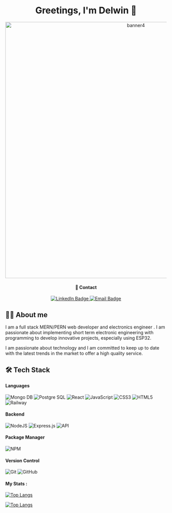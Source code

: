 <h1 id="header1" align="center"/>
Greetings, I'm Delwin  👋                                                                          
</h1>

<div id="header" align="center"/>
  <img src="https://i.ibb.co/sFyjyJ0/banner4.png" alt="banner4" border="0" " width="800px"/>                                                                             
 
  
#### 📩 Contact 
<div id="badges">
  <a href="https://www.linkedin.com/in/delwin-hernandez-b926182b/">
    <img src="https://img.shields.io/badge/LinkedIn-blue?style=for-the-badge&logo=linkedin&logoColor=white" alt="LinkedIn Badge"/>
  </a>
  <a href="mailto: delwin183@gmail.com">
    <img src="https://img.shields.io/badge/Email-lightgrey?style=for-the-badge&logo=Email&logoColor=black" alt="Email Badge"/>
  </a>
  </div>                                                                                          
  </div>                                                                                          
   
                                                                                          
##  :man_technologist: About me
 

I am a full stack MERN/PERN web developer and electronics engineer . I am passionate about implementing short term electronic engineering with programming to develop innovative projects, especially using ESP32.

I am passionate about technology and I am committed to keep up to date with the latest trends in the market to offer a high quality service. 
                                                                                        


## 🛠️ Tech Stack
  
#### Languages
![Mongo DB](https://img.shields.io/badge/MongoDB-%2320232a.svg?style=for-the-badge&logo=MongoDb)
![Postgre SQL](https://img.shields.io/badge/PostgreSQL-%2320232a.svg?style=for-the-badge&logo=PostgreSQL)
![React](https://img.shields.io/badge/react-%2320232a.svg?style=for-the-badge&logo=react&logoColor=%2361DAFB)
![JavaScript](https://img.shields.io/badge/javascript-%23323330.svg?style=for-the-badge&logo=javascript&logoColor=%23F7DF1E)
![CSS3](https://img.shields.io/badge/css3-%231572B6.svg?style=for-the-badge&logo=css3&logoColor=white)
![HTML5](https://img.shields.io/badge/html5-%23E34F26.svg?style=for-the-badge&logo=html5&logoColor=white)
![Railway](https://img.shields.io/badge/railway-%23000000.svg?style=for-the-badge&logo=Railway&logoColor=white)
  
#### Backend
![NodeJS](https://img.shields.io/badge/-NodeJS-000?style=for-the-badge&logo=node.js&logoColor=pink)
![Express.js](https://img.shields.io/badge/-ExpressJS-000?style=for-the-badge&logo=express)
![API](https://img.shields.io/badge/-API-000?style=for-the-badge&logo=fastapi)  

#### Package Manager
![NPM](https://img.shields.io/badge/-NPM-000?style=for-the-badge&logo=npm)
  
#### Version Control
![Git](https://img.shields.io/badge/-Git-000?style=for-the-badge&logo=git)
![GitHub](https://img.shields.io/badge/-GitHub-000?style=for-the-badge&logo=github)
  
#### My Stats :
[![Top Langs](https://github-readme-stats.vercel.app/api/top-langs/?username=rodrigogerman16&layout=compact&theme=vision-friendly-dark)](https://github.com/anuraghazra/github-readme-stats)
  
[![Top Langs](https://github-readme-stats.vercel.app/api/top-langs/?username=delwin183&layout=compact&theme=vision-friendly-dark)](https://github.com/anuraghazra/github-readme-stats)
  
  

